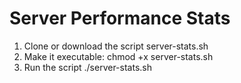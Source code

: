 # Server Performance Stats

1. Clone or download the script server-stats.sh
2. Make it executable:
	chmod +x server-stats.sh
3. Run the script
	./server-stats.sh
